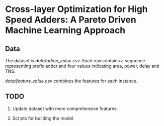 # Cross-layer Optimization for High Speed Adders: A Pareto Driven Machine Learning Approach

## Data

The dataset is *data/adder_value.csv*. Each row contains a sequence representing prefix adder and four values indicating area, power, delay and TNS.

*data/feature_value.csv* combines the features for each instance.

## TODO

1. Update dataset with more comprehensive features;

2. Scripts for building the model.
